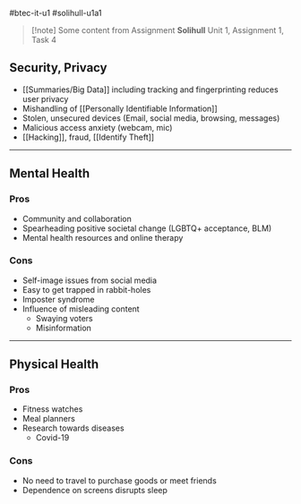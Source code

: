 #btec-it-u1 #solihull-u1a1 

> [!note]  Some content from Assignment
> **Solihull** Unit 1, Assignment 1, Task 4

## Security, Privacy
- [[Summaries/Big Data]] including tracking and fingerprinting reduces user privacy
- Mishandling of [[Personally Identifiable Information]]
- Stolen, unsecured devices (Email, social media, browsing, messages)
- Malicious access anxiety (webcam, mic)
- [[Hacking]], fraud, [[Identify Theft]]


---

## Mental Health
### Pros
- Community and collaboration
- Spearheading positive societal change (LGBTQ+ acceptance, BLM)
- Mental health resources and online therapy
### Cons
- Self-image issues from social media
- Easy to get trapped in rabbit-holes
- Imposter syndrome
- Influence of misleading content
	- Swaying voters
	- Misinformation

---

## Physical Health
### Pros
- Fitness watches
- Meal planners
- Research towards diseases
	- Covid-19
### Cons
- No need to travel to purchase goods or meet friends
- Dependence on screens disrupts sleep